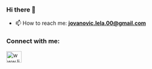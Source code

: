 ### Hi there 👋

- 📫 How to reach me:  **jovanovic.lela.00@gmail.com**

<h3 align="left">Connect with me:</h3>
<a href="https://linkedin.com/in/lela-jovanovic" target="blank"><img align="center" src="https://raw.githubusercontent.com/rahuldkjain/github-profile-readme-generator/master/src/images/icons/Social/linked-in-alt.svg" alt="www.linkedin.com/in/lela-jovanovic" height="30" width="40" /></a>

